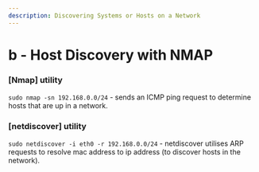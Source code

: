 ```yaml
---
description: Discovering Systems or Hosts on a Network
---
```


# b - Host Discovery with NMAP

### \[Nmap] utility

`sudo nmap -sn 192.168.0.0/24` - sends an ICMP ping request to determine hosts that are up in a network.

### \[netdiscover] utility

`sudo netdiscover -i eth0 -r 192.168.0.0/24` - netdiscover utilises ARP requests to resolve mac address to ip address (to discover hosts in the network).

